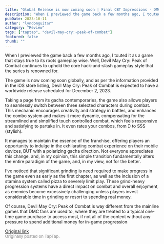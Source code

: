 ```yaml
---
title: "Global Release is now coming soon | Final CBT Impressions - DMC: Peak of Combat"
description: "When I previewed the game back a few months ago, I touted it as a game that stays true to its roots gameplay wise. Well, Devil May Cry: Peak of Combat continues to uphold the core hack-and-slash gameplay style that the series is renowned for."
pubDate: 2023-10-11
author: "lyndonguitar"
category: "Review"
tags: ["taptap", "devil-may-cry:-peak-of-combat"]
featured: false
thumb: ""
---
```


When I previewed the game back a few months ago, I touted it as a game that stays true to its roots gameplay wise. Well, Devil May Cry: Peak of Combat continues to uphold the core hack-and-slash gameplay style that the series is renowned for.

The game is now coming soon globally, and as per the information provided in the iOS store listing, Devil May Cry: Peak of Combat is expected to have a worldwide release scheduled for December 2, 2023.

Taking a page from its gacha contemporaries, the game also allows players to seamlessly switch between three selected characters during combat. This mechanic encourages creativity and strategy in battles, and enhances the combo system and makes it more dynamic, compensating for the streamlined and simplified touch controlled combat, which feels responsive and satisfying to partake in. It even rates your combos, from D to SSS (stylish).

It manages to maintain the essence of the franchise, offering players an opportunity to indulge in the exhilarating combat experience on their mobile devices,  BUT with a polarizing gacha direction. Not everyone appreciates this change, and, in my opinion, this simple transition fundamentally alters the entire paradigm of the game, and, in my view, not for the better.

I’ve noticed that significant grinding is need required to make progress in the game even as early as the first chapter, as well as the inclusion of a stamina system called pizza to severely limit play. These grind-heavy progression systems have a direct impact on combat and overall enjoyment, as enemies become excessively challenging unless players invest considerable time in grinding or resort to spending real money.

Of course, Devil May Cry: Peak of Combat is way different from the mainline games that DMC fans are used to, where they are treated to a typical one-time game purchase to access most, if not all of the content without any pressure to spend additional money for in-game progression

[Original link](https://www.taptap.io/post/6411862)<br><span style="font-size: 0.95em; color: #888;">Originally posted on TapTap.</span>
